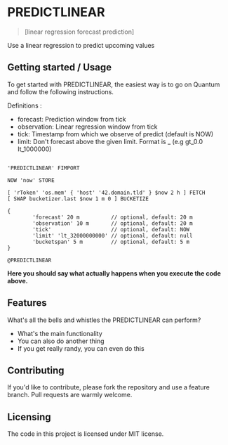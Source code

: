 # PREDICTLINEAR

> [linear regression forecast prediction]

Use a linear regression to predict upcoming values

## Getting started / Usage

To get started with PREDICTLINEAR, the easiest way is to go on Quantum and follow the following instructions.

Definitions :
 
 - forecast: Prediction window from tick
 - observation: Linear regression window from tick
 - tick: Timestamp from which we observe of predict (default is NOW)
 - limit: Don't forecast above the given limit. Format is <mapper>_<value> (e.g  gt_0.0 lt_1000000)

```warpscript

'PREDICTLINEAR' FIMPORT

NOW 'now' STORE

[ 'rToken' 'os.mem' { 'host' '42.domain.tld' } $now 2 h ] FETCH
[ SWAP bucketizer.last $now 1 m 0 ] BUCKETIZE

{
        'forecast' 20 m          // optional, default: 20 m
        'observation' 10 m       // optional, default: 20 m
        'tick'                   // optional, default: NOW
        'limit' 'lt_32000000000' // optional, default: null
        'bucketspan' 5 m         // optional, default: 5 m
}

@PREDICTLINEAR

```

**Here you should say what actually happens when you execute the code above.**

## Features

What's all the bells and whistles the PREDICTLINEAR can perform?

* What's the main functionality
* You can also do another thing
* If you get really randy, you can even do this

## Contributing

If you'd like to contribute, please fork the repository and use a feature
branch. Pull requests are warmly welcome.

## Licensing

The code in this project is licensed under MIT license.
